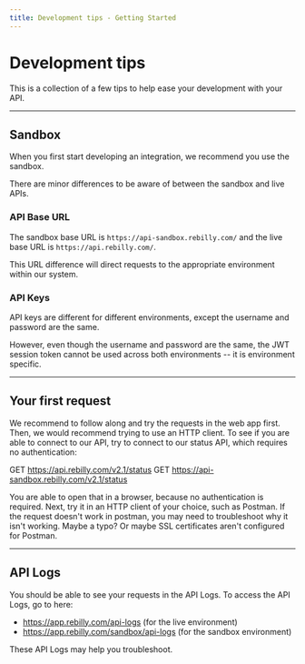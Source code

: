 ```yaml
---
title: Development tips - Getting Started
---
```


# Development tips

This is a collection of a few tips to help ease your development with your API.

---

## Sandbox

When you first start developing an integration, we recommend you use the sandbox.  

There are minor differences to be aware of between the sandbox and live APIs.

### API Base URL

The sandbox base URL is `https://api-sandbox.rebilly.com/` and the 
live base URL is `https://api.rebilly.com/`.

This URL difference will direct requests to the appropriate environment within our system.

### API Keys

API keys are different for different environments, except the username and password are the same.  

However, even though the username and password are the same, the JWT session token cannot be used
across both environments -- it is environment specific.

---

## Your first request

We recommend to follow along and try the requests in the web app first.  Then, we would recommend
trying to use an HTTP client.  To see if you are able to connect to our API, try to connect to our
status API, which requires no authentication:

GET  https://api.rebilly.com/v2.1/status
GET  https://api-sandbox.rebilly.com/v2.1/status

You are able to open that in a browser, because no authentication is required.  Next, try it 
in an HTTP client of your choice, such as Postman.  If the request doesn't work in postman, 
you may need to troubleshoot why it isn't working.  Maybe a typo?  Or maybe SSL certificates aren't
configured for Postman.

---

## API Logs

You should be able to see your requests in the API Logs. To access the API Logs, go to here:

* https://app.rebilly.com/api-logs (for the live environment)
* https://app.rebilly.com/sandbox/api-logs (for the sandbox environment)

These API Logs may help you troubleshoot.
